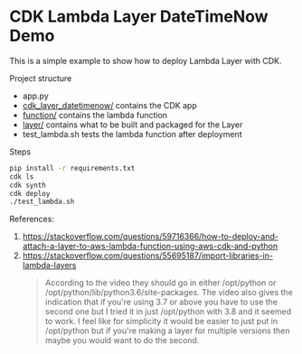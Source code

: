 # CDK Lambda Layer DateTimeNow Demo

This is a simple example to show how to deploy Lambda Layer with CDK.

Project structure
- app.py
- [cdk_layer_datetimenow/](cdk_layer_datetimenow) contains the CDK app
- [function/](function) contains the lambda function
- [layer/](layer) contains what to be built and packaged for the Layer
- test_lambda.sh tests the lambda function after deployment

Steps
```bash
pip install -r requirements.txt
cdk ls
cdk synth
cdk deploy
./test_lambda.sh
```

References:
1. https://stackoverflow.com/questions/59716366/how-to-deploy-and-attach-a-layer-to-aws-lambda-function-using-aws-cdk-and-python
1. https://stackoverflow.com/questions/55695187/import-libraries-in-lambda-layers
    > According to the video they should go in either /opt/python or /opt/python/lib/python3.6/site-packages. The video also gives the indication that if you're using 3.7 or above you have to use the second one but I tried it in just /opt/python with 3.8 and it seemed to work. I feel like for simplicity it would be easier to just put in /opt/python but if you're making a layer for multiple versions then maybe you would want to do the second.

